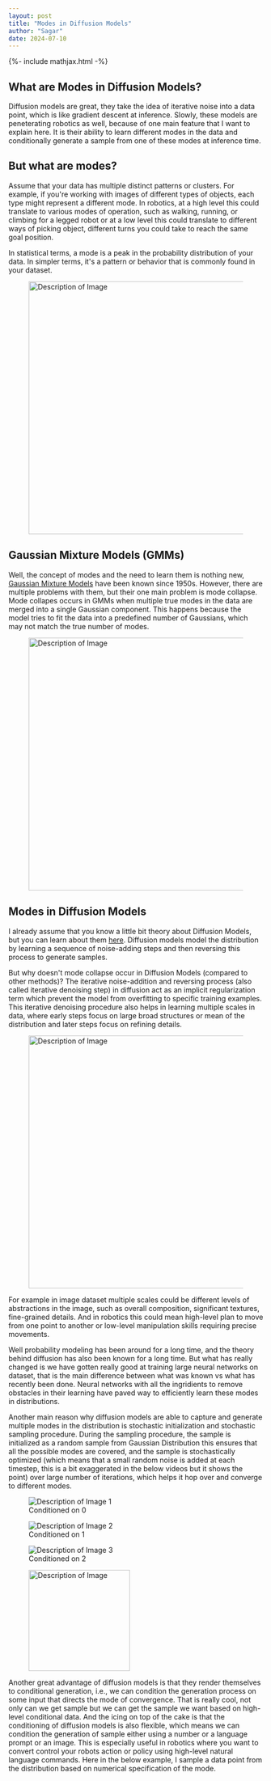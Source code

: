 ```yaml
---
layout: post
title: "Modes in Diffusion Models"
author: "Sagar"
date: 2024-07-10
---
```

{%- include mathjax.html -%}


## 				What are Modes in Diffusion Models?

Diffusion models are great, they take the idea of iterative noise into a data point, which is like gradient descent at inference. Slowly, these models are peneterating robotics as well, because of one main feature that I want to explain here. It is their ability to learn different modes in the data and conditionally generate a sample from one of these modes at inference time. 

## But what are modes?

 Assume that your data has multiple distinct patterns or clusters. For example, if you're working with images of different types of objects, each type might represent a different mode. In robotics, at a high level this could translate to various modes of operation, such as walking, running, or climbing for a legged robot or at a low level this could translate to different ways of picking object, different turns you could take to reach the same goal position.

In statistical terms, a mode is a peak in the probability distribution of your data. In simpler terms, it's a pattern or behavior that is commonly found in your dataset.
<div class="image-container">
<figure>
  <img src="../../../../assets/images/modes.png" alt="Description of Image" width="525" height="500"/>
</figure>
</div>

## Gaussian Mixture Models (GMMs)

Well, the concept of modes and the need to learn them is nothing new, [Gaussian Mixture Models](https://scikit-learn.org/stable/modules/mixture.html) have been known since 1950s. However, there are multiple problems with them, but their one main problem is mode collapse. Mode collapes occurs in GMMs when multiple true modes in the data are merged into a single Gaussian component. This happens because the model tries to fit the data into a predefined number of Gaussians, which may not match the true number of modes.

<div class="image-container">
<figure>
  <img src="../../../../assets/images/gmm_mode_collapse.png" alt="Description of Image" width="525" height="500"/>
</figure>
</div>


## Modes in Diffusion Models

I already assume that you know a little bit theory about Diffusion Models, but you can learn about them [here](https://lilianweng.github.io/posts/2021-07-11-diffusion-models/). Diffusion models model the distribution by learning a sequence of noise-adding steps and then reversing this process to generate samples.

But why doesn't mode collapse occur in Diffusion Models (compared to other methods)? The iterative noise-addition and reversing process (also called iterative denoising step) in diffusion act as an implicit regularization term which prevent the model from overfitting to specific training examples. This iterative denoising procedure also helps in learning multiple scales in data, where early steps focus on large broad structures or mean of the distribution and later steps focus on refining details. 

<div class="image-container">
<figure>
  <img src="../../../../assets/images/diffusion_mean_blog_comp.gif" alt="Description of Image" width="525" height="500"/>
</figure>
</div>


For example in image dataset multiple scales could be different levels of abstractions in the image, such as overall composition, significant textures, fine-grained details. And in robotics this could mean high-level plan to move from one point to another or low-level manipulation skills requiring precise movements. 

Well probability modeling has been around for a long time, and the theory behind diffusion has also been known for a long time. But what has really changed is we have gotten really good at training large neural networks on dataset, that is the main difference between what was known vs what has recently been done. Neural networks with all the ingridients to remove obstacles in their learning have paved way to efficiently learn these modes in distributions.   

Another main reason why diffusion models are able to capture and generate multiple modes in the distribution is stochastic initialization and stochastic sampling procedure. During the sampling procedure, the sample is initialized as a random sample from Gaussian Distribution this ensures that all the possible modes are covered, and the sample is stochastically optimized (which means that a small random noise is added at each timestep, this is a bit exaggerated in the below videos but it shows the point) over large number of iterations, which helps it hop over and converge to different modes.


<div class="image-row">
  <figure>
    <img src="../../../../assets/images/mode_sampling_animation_15_0.gif" alt="Description of Image 1" />
    <figcaption>Conditioned on 0</figcaption>
  </figure>
  <figure>
    <img src="../../../../assets/images/mode_sampling_animation_15_1_mode_1.gif" alt="Description of Image 2" />
    <figcaption>Conditioned on 1</figcaption>
  </figure>
  <figure>
    <img src="../../../../assets/images/mode_sampling_animation_15_0.gif" alt="Description of Image 3" />
    <figcaption>Conditioned on 2</figcaption>
  </figure>
</div>

<div class="image-container">
<figure>
  <img src="../../../../assets/images/diffusion_policy_multimodality.png" alt="Description of Image" width="200" height="200"/>
</figure>
</div>


Another great advantage of diffusion models is that they render themselves to conditional generation, i.e., we can condition the generation process on some input that directs the mode of convergence. That is really cool, not only can we get sample but we can get the sample we want based on high-level conditional data. And the icing on top of the cake is that the conditioning of diffusion models is also flexible, which means we can condition the generation of sample either using a number or a language prompt or an image. This is especially useful in robotics where you want to convert control your robots action or policy using high-level natural language commands. Here in the below example, I sample a data point from the distribution based on numerical specification of the mode. 